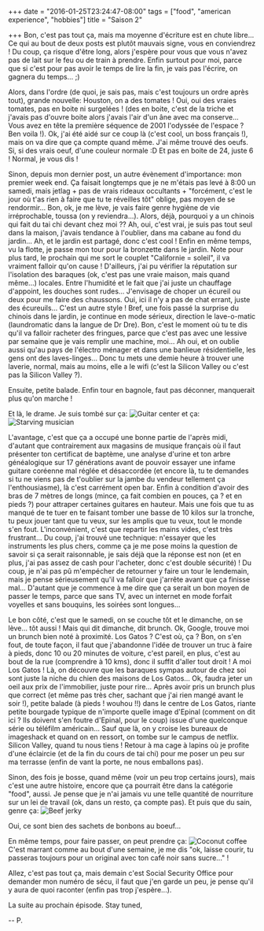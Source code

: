 +++
date = "2016-01-25T23:24:47-08:00"
tags = ["food", "american experience", "hobbies"]
title = "Saison 2"

+++
Bon, c'est pas tout ça, mais ma moyenne d'écriture est en chute libre... Ce qui au bout de deux posts est plutôt mauvais signe, vous en conviendrez !
Du coup, ça risque d'être long, alors j'espère pour vous que vous n'avez pas de lait sur le feu ou de train à prendre. Enfin surtout pour moi, parce que si c'est pour pas avoir le temps de lire la fin, je vais pas l'écrire, on gagnera du temps... ;)

Alors, dans l'ordre (de quoi, je sais pas, mais c'est toujours un ordre après tout), grande nouvelle:
Houston, on a des tomates !
Oui, oui des vraies tomates, pas en boite ni surgelées ! (des en boite, c'est de la triche et j'avais pas d'ouvre boite alors j'avais l'air d'un âne avec ma conserve... Vous avez en tête la première séquence de 2001 l'odyssée de l'espace ? Ben voila !).
Ok, j'ai été aidé sur ce coup là (c'est cool, un boss français !), mais on va dire que ça compte quand même. J'ai même trouvé des oeufs. Si, si des vrais oeuf, d'une couleur normale :D Et pas en boite de 24, juste 6 ! Normal, je vous dis !

Sinon, depuis mon dernier post, un autre évènement d'importance: mon premier week end. Ça faisait longtemps que je ne m'étais pas levé à 8:00 un samedi, mais jetlag + pas de vrais rideaux occultants + "forcément, c'est le jour où t'as rien à faire que tu te réveilles tôt" oblige, pas moyen de se rendormir... Bon, ok, je me lève, je vais faire genre hygiène de vie irréprochable, toussa (on y reviendra...). Alors, déjà, pourquoi y a un chinois qui fait du tai chi devant chez moi ?? Ah, oui, c'est vrai, je suis pas tout seul dans la maison, j'avais tendance à l'oublier, dans ma cabane au fond du jardin... Ah, et le jardin est partagé, donc c'est cool ! Enfin en même temps, vu la flotte, je passe mon tour pour la bronzette dans le jardin. Note pour plus tard, le prochain qui me sort le couplet "Californie = soleil", il va vraiment falloir qu'on cause ! D'ailleurs, j'ai pu vérifier la réputation sur l'isolation des baraques (ok, c'est pas une vraie maison, mais quand même...) locales. Entre l'humidité et le fait que j'ai juste un chauffage d'appoint, les douches sont rudes... J'envisage de choper un écureil ou deux pour me faire des chaussons. Oui, ici il n'y a pas de chat errant, juste des écureuils... C'est un autre style !
Bref, une fois passé la surprise du chinois dans le jardin, je continue en mode sérieux, direction le lave-o-matic (laundromatic dans la langue de Dr Dre). Bon, c'est le moment où tu te dis qu'il va falloir racheter des fringues, parce que c'est pas avec une lessive par semaine que je vais remplir une machine, moi... Ah oui, et on oublie aussi qu'au pays de l'électro ménager et dans une banlieue résidentielle, les gens ont des laves-linges... Donc tu mets une demie heure à trouver une laverie, normal, mais au moins, elle a le wifi (c'est la Silicon Valley ou c'est pas la Silicon Valley ?).

Ensuite, petite balade. Enfin tour en bagnole, faut pas déconner, manquerait plus qu'on marche !

Et là, le drame. Je suis tombé sur ça:
![Guitar center](guitar_center.jpg)
et ça:
![Starving musician](starving_musician.jpg)

L'avantage, c'est que ça a occupé une bonne partie de l'après midi, d'autant que contrairement aux magasins de musique français où il faut présenter ton certificat de baptème, une analyse d'urine et ton arbre généalogique sur 17 générations avant de pouvoir essayer une infame guitare coréenne mal réglée et désaccordée (et encore là, tu te demandes si tu ne viens pas de t'oublier sur la jambe du vendeur tellement ça l'enthousiasme), là c'est carrément open bar. Enfin à condition d'avoir des bras de 7 mètres de longs (mince, ça fait combien en pouces, ça ? et en pieds ?) pour attraper certaines guitares en hauteur. Mais une fois que tu as manqué de te tuer en te faisant tomber une basse de 10 kilos sur la tronche, tu peux jouer tant que tu veux, sur les amplis que tu veux, tout le monde s'en fout.
L'inconvénient, c'est que repartir les mains vides, c'est très frustrant... Du coup, j'ai trouvé une technique: n'essayer que les instruments les plus chers, comme ça je me pose moins la question de savoir si ça serait raisonnable, je sais déjà que la réponse est non (et en plus, j'ai pas assez de cash pour l'acheter, donc c'est double sécurité) !
Du coup, je n'ai pas pû m'empécher de retourner y faire un tour le lendemain, mais je pense sérieusement qu'il va falloir que j'arrête avant que ça finisse mal... D'autant que je commence à me dire que ça serait un bon moyen de passer le temps, parce que sans TV, avec un internet en mode forfait voyelles et sans bouquins, les soirées sont longues...

Le bon côté, c'est que le samedi, on se couche tôt et le dimanche, on se lève... tôt aussi ! Mais qui dit dimanche, dit brunch. Ok, Google, trouve moi un brunch bien noté à proximité. Los Gatos ? C'est où, ça ? Bon, on s'en fout, de toute façon, il faut que j'abandonne l'idée de trouver un truc à faire à pieds, donc 10 ou 20 minutes de voiture, c'est pareil, en plus, c'est au bout de la rue (comprendre à 10 kms), donc il suffit d'aller tout droit ! A moi Los Gatos !
Là, on découvre que les baraques sympas autour de chez soi sont juste la niche du chien des maisons de Los Gatos... Ok, faudra jeter un oeil aux prix de l'immobilier, juste pour rire...
Après avoir pris un brunch plus que correct (et même pas très cher, sachant que j'ai rien mangé avant le soir !), petite balade (à pieds ! wouhou !!) dans le centre de Los Gatos, riante petite bourgade typique de n'importe quelle image d'Epinal (comment on dit ici ? Ils doivent s'en foutre d'Epinal, pour le coup) issue d'une quelconque série ou téléfilm américain... Sauf que là, on y croise les bureaux de imageshack et quand on en ressort, on tombe sur le campus de netflix. Silicon Valley, quand tu nous tiens !
Retour à ma cage à lapins où je profite d'une éclaircie (et de la fin du cours de tai chi) pour me poser un peu sur ma terrasse (enfin de vant la porte, ne nous emballons pas).

Sinon, des fois je bosse, quand même (voir un peu trop certains jours), mais c'est une autre histoire, encore que ça pourrait être dans la catégorie "food", aussi. Je pense que je n'ai jamais vu une telle quantité de nourriture sur un lei de travail (ok, dans un resto, ça compte pas). Et puis que du sain, genre ça:
![Beef jerky](beef_jerky.jpg)

Oui, ce sont bien des sachets de bonbons au boeuf...

En même temps, pour faire passer, on peut prendre ça:
![Coconut coffee](coconut_coffee.jpg)
C'est marrant comme au bout d'une semaine, je me dis "ok, laisse courir, tu passeras toujours pour un original avec ton café noir sans sucre..." !

Allez, c'est pas tout ça, mais demain c'est Social Security Office pour demander mon numéro de sécu, il faut que j'en garde un peu, je pense qu'il y aura de quoi raconter (enfin pas trop j'espère...).

La suite au prochain épisode.
Stay tuned,

--
P.
